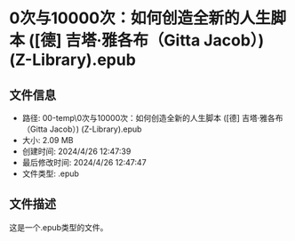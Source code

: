 ﻿# 0次与10000次：如何创造全新的人生脚本 ([德] 吉塔·雅各布（Gitta Jacob）) (Z-Library).epub

## 文件信息
- 路径: 00-temp\0次与10000次：如何创造全新的人生脚本 ([德] 吉塔·雅各布（Gitta Jacob）) (Z-Library).epub
- 大小: 2.09 MB
- 创建时间: 2024/4/26 12:47:39
- 最后修改时间: 2024/4/26 12:47:47
- 文件类型: .epub

## 文件描述
这是一个.epub类型的文件。


